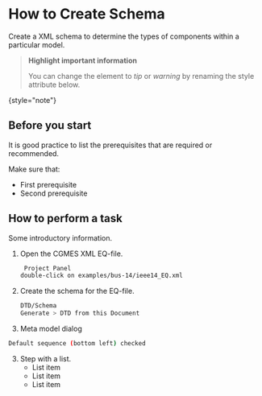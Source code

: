 # How to Create Schema

Create a XML schema to determine the types of components within a particular model.

> **Highlight important information**
>
> You can change the element to *tip* or *warning* by renaming the style attribute below.
>
{style="note"}

## Before you start

It is good practice to list the prerequisites that are required or recommended.

Make sure that:
- First prerequisite
- Second prerequisite

## How to perform a task

Some introductory information.

1. Open the CGMES XML EQ-file.

   ```bash
    Project Panel
   double-click on examples/bus-14/ieee14_EQ.xml
   ```

2. Create the schema for the EQ-file.
   ```bash
   DTD/Schema
   Generate > DTD from this Document
   
3. Meta model dialog
```bash 
Default sequence (bottom left) checked

```

<!-- The 'src' attribute should contain the name of an image from the '/images' folder in your project -->

3. Step with a list.
   - List item
   - List item
   - List item